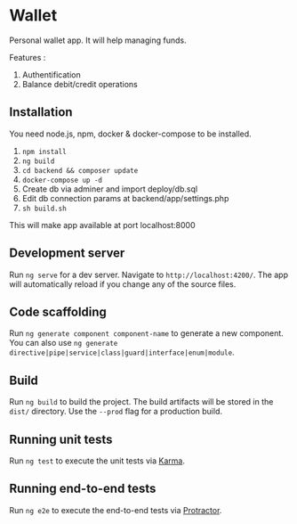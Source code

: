 # Wallet

Personal wallet app. It will help managing funds.

Features :
1) Authentification
2) Balance debit/credit operations

## Installation

You need node.js, npm, docker & docker-compose to be installed.

1) ``` npm install ```
2) ``` ng build ```
3) ``` cd backend && composer update ```
4) ``` docker-compose up -d ```
5) Create db via adminer and import deploy/db.sql
6) Edit db connection params at backend/app/settings.php
7) ``` sh build.sh ```

This will make app available at port localhost:8000

## Development server

Run `ng serve` for a dev server. Navigate to `http://localhost:4200/`. The app will automatically reload if you change any of the source files.

## Code scaffolding

Run `ng generate component component-name` to generate a new component. You can also use `ng generate directive|pipe|service|class|guard|interface|enum|module`.

## Build

Run `ng build` to build the project. The build artifacts will be stored in the `dist/` directory. Use the `--prod` flag for a production build.

## Running unit tests

Run `ng test` to execute the unit tests via [Karma](https://karma-runner.github.io).

## Running end-to-end tests

Run `ng e2e` to execute the end-to-end tests via [Protractor](http://www.protractortest.org/).

